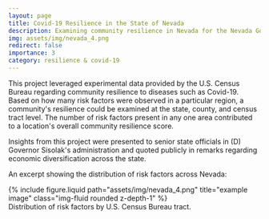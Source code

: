 ```yaml
---
layout: page
title: Covid-19 Resilience in the State of Nevada
description: Examining community resilience in Nevada for the Nevada Governor's Office of Economic Development
img: assets/img/nevada_4.png
redirect: false
importance: 3
category: resilience & covid-19
---
```


This project leveraged experimental data provided by the U.S. Census Bureau regarding community resilience to diseases such as Covid-19. Based on how many risk factors were observed in a particular region, a community's resilience could be examined at the state, county, and census tract level. The number of risk factors present in any one area contributed to a location's overall community resilience score.

Insights from this project were presented to senior state officials in (D) Governor Sisolak's administration and quoted publicly in remarks regarding economic diversification across the state.

An excerpt showing the distribution of risk factors across Nevada:

<div class="row">
    <div class="col-sm mt-3 mt-md-0">
        {% include figure.liquid path="assets/img/nevada_4.png" title="example image" class="img-fluid rounded z-depth-1" %}
    </div>
</div>
<div class="caption">
    Distribution of risk factors by U.S. Census Bureau tract.
</div>
